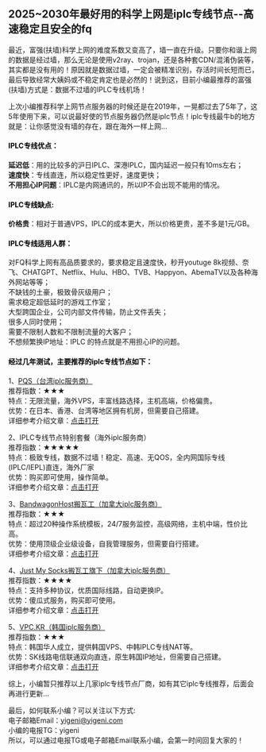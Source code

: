 <!-- wp:heading {"level":5} -->
<h2>2025~2030年最好用的科学上网是iplc专线节点--高速稳定且安全的fq</h2>
<!-- /wp:heading -->

最近，富强(扶墙)科学上网的难度系数又变高了，墙一直在升级。只要你和谐上网的数据是经过墙，那么无论是使用v2ray、trojan，还是各种套CDN/混淆伪装等，其实都是没有用的！原因就是数据过墙，一定会被精准识别，存活时间长短而已，最后导致经常大姨妈或不稳定肯定也是必然的！说到这，目前小编最推荐的富强(扶墙)方式是：数据不过墙的IPLC专线机场！

<p>上次小编推荐科学上网节点服务器的时候还是在2019年，一晃都过去了5年了，这5年使用下来，可以说最好使的节点服务器仍然是iplc节点！iplc专线最牛b的地方就是：让你感觉没有墙的存在，跟在海外一样上网...</p>

<!-- wp:heading {"level":5} -->
<h4 class="wp-block-heading"><mark style="background-color:rgba(0, 0, 0, 0)" class="has-inline-color has-vivid-cyan-blue-color">IPLC专线优点：</mark></h4>
<!-- /wp:heading -->

<!-- wp:paragraph -->
<p><strong>延迟低</strong>：用的比较多的沪日IPLC、深港IPLC，国内延迟一般只有10ms左右；<br><strong>速度快</strong>：专线直连，所以稳定性更好，速度更快；<br><strong>不用担心IP问题</strong>：IPLC是内网通讯的，所以IP不会出现不能用的情况。</p>
<!-- /wp:paragraph -->

<!-- wp:heading {"level":5} -->
<h4 class="wp-block-heading"><mark style="background-color:rgba(0, 0, 0, 0)" class="has-inline-color has-vivid-cyan-blue-color">IPLC专线缺点:</mark></h4>
<!-- /wp:heading -->

<!-- wp:paragraph -->
<p><strong>价格贵</strong>：相对于普通VPS，IPLC的成本更大，所以价格更贵，差不多是1元/GB。</p>
<!-- /wp:paragraph -->

<!-- wp:heading {"level":5} -->
<h4 class="wp-block-heading"><mark style="background-color:rgba(0, 0, 0, 0)" class="has-inline-color has-vivid-cyan-blue-color">IPLC专线适用人群：</mark></h4>
<!-- /wp:heading -->

<p>对FQ科学上网有高品质要求的，要求稳定且速度快，秒开youtuge 8k视频、奈飞、CHATGPT、Netflix、Hulu、HBO、TVB、Happyon、AbemaTV以及各种海外网站等等；<br />不缺钱的土豪，极致骨灰级用户；<br />需求稳定超低延时的游戏工作室；<br />大型跨国企业，公司内部文件传输，防止文件丢失；<br />很多人同时使用；<br />需要不限制人数和不限制流量的大客户；<br />不想频繁换IP地址：IPLC 的特点就是不用担心IP的问题。</p>

<!-- wp:heading {"level":5} -->
<h4 class="wp-block-heading"><mark style="background-color:rgba(0, 0, 0, 0)" class="has-inline-color has-vivid-cyan-blue-color">经过几年测试，主要推荐的iplc专线节点如下：</mark></h4>
<!-- /wp:heading -->

1、<a href="https://www.pqs.pw/aff.php?aff=250" target="_blank" rel="nofollow noopener">PQS（台湾iplc服务商）</a><br />
推荐指数：★★★<br />
特点：无限流量，海外VPS，丰富线路选择，主机高端，价格偏贵。<br />
优势：在日本、香港、台湾等地区拥有机房，但需要自己搭建。<br />
详细参考介绍文章：<a href="https://www.yigeni.com/buy-1-iplc-dedicated-line-vds-server-for-fun/" target="_blank" rel="noopener">点击打开</a>

2、IPLC专线节点特别套餐（海外iplc服务商）</a><br />
推荐指数：★★★★★<br />
特点：极致专线，数据不过墙！稳定、高速、无QOS，全内网国际专线(IPLC/IEPL)直连，海外厂家<br />
优势：购买即可使用，操作简单。<br />
详细参考介绍文章：<a href="https://www.yigeni.com/iplc-dedicated-airport/" target="_blank" rel="noopener">点击打开</a>

3、<a href="https://bwh88.net/aff.php?aff=30544" target="_blank" rel="nofollow noopener">BandwagonHost搬瓦工（加拿大iplc服务商）</a><br />
推荐指数：★★★<br />
特点：超过20种操作系统模板，24/7服务监控，高级网络，主机中端，性价比高。<br />
优势：使用顶级企业级设备，自我管理服务，但需要自行搭建。<br />
详细参考介绍文章：<a href="https://www.yigeni.com/build-a-wall-ss-server/" target="_blank" rel="noopener">点击打开</a>

4、<a href="https://justmysocks2.net/members/aff.php?aff=539" target="_blank" rel="nofollow noopener">Just My Socks搬瓦工旗下（加拿大iplc服务商）</a><br />
推荐指数：★★★★<br />
特点：支持多种协议，优质国际线路，自动更换IP。<br />
优势：傻瓜式服务，购买即可使用。<br />
详细参考介绍文章：<a href="https://www.yigeni.com/move-the-bricklayer-officially-produced-ss-service-free-of-construction/" target="_blank" rel="noopener">点击打开</a>

5、<a href="https://www.kdatacenter.com/myportal/?affid=535" target="_blank" rel="nofollow noopener">VPC.KR（韩国iplc服务商）</a><br />
推荐指数：★★★<br />
特点：韩国华人成立，提供韩国VPS、中韩IPLC专线NAT等。<br />
优势：SK线路电信联通双向直连，原生韩国IP地址，但需要自己搭建。<br />
详细参考介绍文章：<a href="https://www.yigeni.com/korean-vps-recommendation-with-the-same-speed-as-the-hong-kong-engine-room/" target="_blank" rel="noopener">点击打开</a>

综上，小编暂只推荐以上几家iplc专线节点厂商，如有其它iplc专线推荐，后面会再进行更新...

最后，如何联系小编？可以关注以下方式:<br />
电子邮箱Email：yigeni@yigeni.com<br />
小编的电报TG：yigeni<br />
所以，可以通过电报TG或电子邮箱Email联系小编，会第一时间回复大家的！
